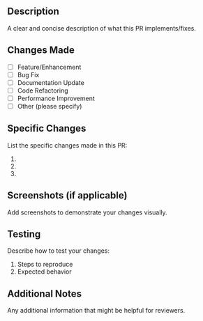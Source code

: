 ## Description

A clear and concise description of what this PR implements/fixes.

## Changes Made

- [ ] Feature/Enhancement
- [ ] Bug Fix
- [ ] Documentation Update
- [ ] Code Refactoring
- [ ] Performance Improvement
- [ ] Other (please specify)

## Specific Changes

List the specific changes made in this PR:

1.
2.
3.

## Screenshots (if applicable)

Add screenshots to demonstrate your changes visually.

## Testing

Describe how to test your changes:

1. Steps to reproduce
2. Expected behavior

## Additional Notes

Any additional information that might be helpful for reviewers.
